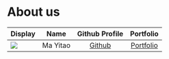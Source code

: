 # About us

Display |    Name    |              Github Profile               | Portfolio 
--------|:----------:|:-----------------------------------------:|:---------:
![](https://via.placeholder.com/100.png?text=Photo) | Ma Yitao | [Github](https://github.com/PrinceCatt) | [Portfolio](docs/team/yitao.md)
